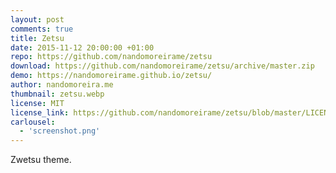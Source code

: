 ```yaml
---
layout: post
comments: true
title: Zetsu
date: 2015-11-12 20:00:00 +01:00
repo: https://github.com/nandomoreirame/zetsu
download: https://github.com/nandomoreirame/zetsu/archive/master.zip
demo: https://nandomoreirame.github.io/zetsu/
author: nandomoreira.me
thumbnail: zetsu.webp
license: MIT
license_link: https://github.com/nandomoreirame/zetsu/blob/master/LICENSE
carlousel:
  - 'screenshot.png'
---
```


Zwetsu theme.
